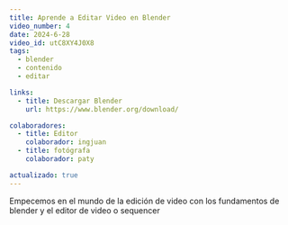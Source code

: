 ```yaml
---
title: Aprende a Editar Video en Blender
video_number: 4
date: 2024-6-28
video_id: utC8XY4J0X8
tags:
  - blender
  - contenido
  - editar

links:
  - title: Descargar Blender
    url: https://www.blender.org/download/

colaboradores:
  - title: Editor
    colaborador: ingjuan
  - title: fotógrafa
    colaborador: paty

actualizado: true
---
```


Empecemos en el mundo de la edición de video con los fundamentos de blender y el editor de video o sequencer
